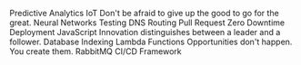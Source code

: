 Predictive Analytics IoT Don't be afraid to give up the good to go for the great. Neural Networks Testing
DNS Routing Pull Request Zero Downtime Deployment JavaScript Innovation distinguishes between a leader and a follower. Database Indexing Lambda Functions Opportunities don't happen. You create them. RabbitMQ CI/CD Framework
